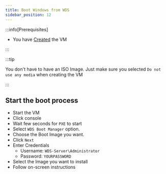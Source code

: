 ```yaml
---
title: Boot Windows from WDS
sidebar_position: 12
---
```


:::info[Prerequisites]

- You have [Created](create-windows-vm.md) the VM

:::

:::tip

You don't have to have an ISO Image.
Just make sure you selected `Do not use any media` when creating the VM

:::

## Start the boot process

- Start the VM
- Click console
- Wait few seconds for `PXE` to start
- Select `WDS Boot Manager` option.
- Choose the Boot Image you want.
- Click `Next`
- Enter Credentials
  - Username: `WDS-Server\Administrator`
  - Password: `YOURPASSWORD`
- Select the Image you want to install
- Follow on-screen instructions
